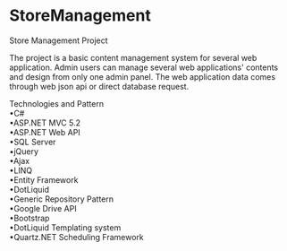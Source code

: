 # StoreManagement
Store Management Project

The project is a basic content management system for several web application.
Admin users can manage several web applications' contents and design from only one admin panel. 
The web application data comes through web json api or direct database request.

Technologies and Pattern <br>
•C# <br>
•ASP.NET MVC 5.2<br>
•ASP.NET Web API <br>
•SQL Server<br>
•jQuery <br>
•Ajax <br>
•LINQ <br>
•Entity Framework <br>
•DotLiquid <br>
•Generic Repository Pattern <br>
•Google Drive API <br>
•Bootstrap <br>
•DotLiquid Templating system<br>
•Quartz.NET Scheduling Framework<br>

 